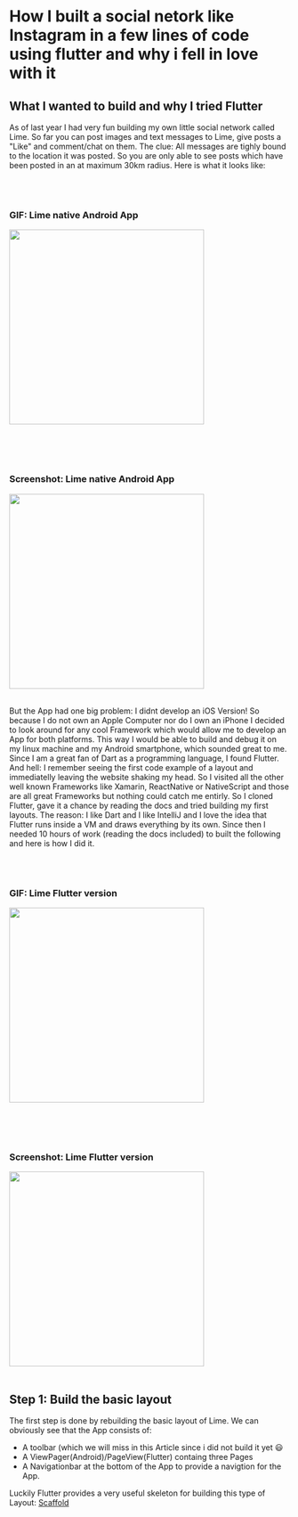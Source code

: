 # How I built a social netork like Instagram in a few lines of code using flutter and why i fell in love with it
## What I wanted to build and why I tried Flutter
As of last year I had very fun building my own little social network called Lime. So far you can post images and text messages  to Lime, give posts a "Like" and comment/chat on them. The clue: All messages are tighly bound to the location it was posted. So you are only able to see posts which have been posted in an at maximum 30km radius. Here is what it looks like:

<br><br>
### GIF: Lime native Android App
<img src="https://github.com/fablue/building-a-social-network-with-flutter/blob/master/lime-preview.gif?raw=true" width="350">
<br><br>

<br><br>
### Screenshot: Lime native Android App
<img src="https://github.com/fablue/building-a-social-network-with-flutter/blob/master/lime-preview.png?raw=true" width="350">
<br><br>

But the App had one big problem: I didnt develop an iOS Version! So because I do not own an Apple Computer nor do I own an iPhone I decided to look around for any cool Framework which would allow me to develop an App for both platforms. This way I would be able to build and debug it on my linux machine and my Android smartphone, which sounded great to me. 
Since I am a great fan of Dart as a programming language, I found Flutter. And hell: I remember seeing the first code example of a layout and immediatelly leaving the website shaking my head. So I visited all the other well known Frameworks like Xamarin, ReactNative or NativeScript and those are all great Frameworks but nothing could catch me entirly. So I cloned Flutter, gave it a chance by reading the docs and tried building my first layouts. The reason: I like Dart and I like IntelliJ and I love the idea that Flutter runs inside a VM and draws everything by its own. Since then I needed 10 hours of work (reading the docs included) to built the following and here is how I did it. 

<br><br>
### GIF: Lime Flutter version
<img src="https://github.com/fablue/building-a-social-network-with-flutter/blob/master/lime-f-preview.gif?raw=true" width="350">
<br><br>

<br><br>
### Screenshot: Lime Flutter version
<img src="https://github.com/fablue/building-a-social-network-with-flutter/blob/master/lime-f-preview.png?raw=true" width="350">
<br><br>


## Step 1: Build the basic layout
The first step is done by rebuilding the basic layout of Lime. We can obviously see that the App consists of:
- A toolbar (which we will miss in this Article since i did not build it yet :smiley:
- A ViewPager(Android)/PageView(Flutter) containg three Pages
- A Navigationbar at the bottom of the App to provide a navigtion for the App. 

Luckily Flutter provides a very useful skeleton for building this type of Layout: [Scaffold](https://docs.flutter.io/flutter/material/Scaffold-class.html)
